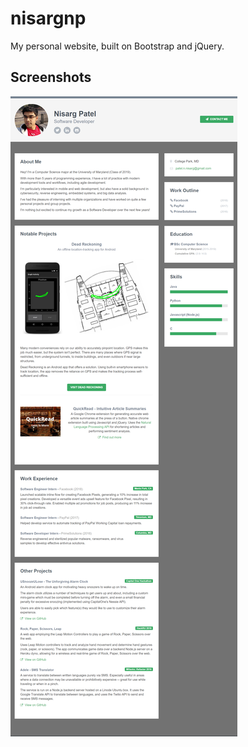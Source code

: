 # nisargnp
My personal website, built on Bootstrap and jQuery.

## Screenshots

![Screenshot](/screenshots/screenshot.png?raw=true)
